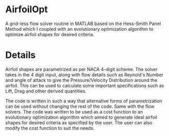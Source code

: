AirfoilOpt
==========

A grid-less flow solver routine in MATLAB based on the Hess-Smith Panel Method which I coupled with an evolutionary optimization algorithm to optimize airfoil shapes for desired criteria.

Details
=======

Airfoil shapes are parametrized as per NACA 4-digit scheme. The solver takes in the 4 digit input, along with flow details such as Reynold's Number and angle of attack to give the Pressure/Velocity Distribution around the airfoil. This can be used to calculate some important specifications such as Lift, Drag and other derived quantities.

The code is written in such a way that alternative forms of parametrization can be used without changing the rest of the code. Same with the flow solvers. The code was written to be used as a cost function to an evolutionary optimization algorithm which aimed to generate ideal airfoil shapes for desired criteria as specified by the user. The user can also modify the cost function to suit the needs.
